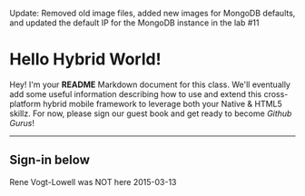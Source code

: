Update: Removed old image files, added new images for MongoDB defaults, and updated the default IP for the MongoDB instance in the lab #11

Hello Hybrid World!
===================


Hey! I'm your **README** Markdown document for this class.  We'll eventually add some useful information describing how to use and extend this cross-platform hybrid mobile framework to leverage both your Native & HTML5 skillz.  For now, please sign our guest book and get ready to become *Github Gurus*!

----------


Sign-in below
-------------
Rene Vogt-Lowell was NOT here 2015-03-13
